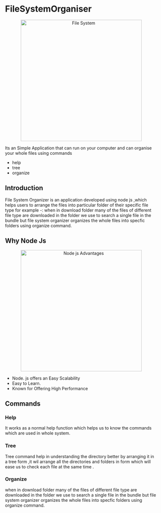 # FileSystemOrganiser
 <p align="center">
  <img src="https://fundamentals.generalassemb.ly/02_unit/assets/file-systems/file-system.gif" width="400" title="File System">
</p>
  Its  an Simple Application that can run on your computer and can organise your whole files 
  using commands
<ul>
  <li>
help
  </li><li>
tree
  </li><li>
organize
  </li></ul>
  
  ## Introduction
   File System Organizer is an application developed using node js ,which helps users to arrange the files into particular folder of
   their specific file type for example -: when in download folder many of the files of different file type are downloaded in the 
   folder we use to search a single file in the bundle but file system organizer organizes the whole files into specfic folders using
   organize command.
    
 ## Why Node Js
 <p align="center">
  <img src="https://www.simform.com/wp-content/uploads/2020/06/Node.js-Advantages-1.jpg" width="400" title="Node js Advantages">
</p>
   <ul><li>Node. js offers an Easy Scalability </li>
  <li>Easy to Learn.</li><li>
  Known for Offering High Performance </li></ul>
  
## Commands
   ### Help 
   It works as a normal help function which helps us to know the commands which are used in whole system.
   ### Tree 
   Tree command help in understanding the directory better by arranging it in a tree form ,it wil arrange all the directories and
   folders in form which will ease us to check each file at the same time .
   ### Organize 
   when in download folder many of the files of different file type are downloaded in the folder we use to search a single file in
   the bundle but file system organizer organizes the whole files into specfic folders using organize command.
    
